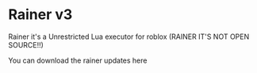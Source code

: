 # Rainer v3

Rainer it's a Unrestricted Lua executor for roblox (RAINER IT'S NOT OPEN SOURCE!!) 

You can download the rainer updates here
